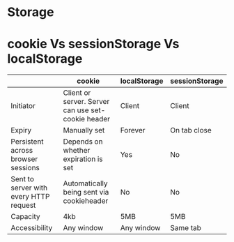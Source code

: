 # Storage

# cookie Vs sessionStorage Vs localStorage

|  | cookie | localStorage | sessionStorage |
| --- | --- | --- | --- |
| Initiator | Client or server. Server can use set-cookie header | Client | Client |
| Expiry | Manually set | Forever | On tab close |
| Persistent across browser sessions | Depends on whether expiration is set | Yes | No |
| Sent to server with every HTTP request | Automatically being sent via cookieheader | No | No |
| Capacity | 4kb | 5MB | 5MB |
| Accessibility | Any window | Any window | Same tab |